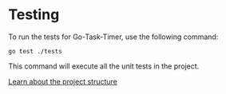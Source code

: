 # Testing

To run the tests for Go-Task-Timer, use the following command:

```
go test ./tests
```

This command will execute all the unit tests in the project.

[Learn about the project structure](project-structure.md)